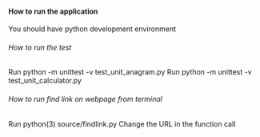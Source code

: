 #### How to run the application

You should have python development environment

###### How to run the test

Run python -m unittest -v test_unit_anagram.py
Run python -m unittest -v test_unit_calculator.py

###### How to run find link on webpage from terminal

Run python(3) source/findlink.py
Change the URL in the function call
